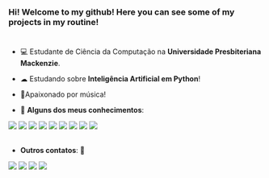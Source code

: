 ### **Hi! Welcome to my github! Here you can see some of my projects in my routine!** 
# 
- 💻 Estudante de Ciência da Computação na **Universidade Presbiteriana Mackenzie**.
- ☁ Estudando sobre **Inteligência Artificial em Python**!
- 🎹Apaixonado por música!

- 🧠 **Alguns dos meus conhecimentos**: 
<div style = "display: inLine">
  <img src="https://img.shields.io/badge/Python-3776AB?style=for-the-badge&logo=python&logoColor=white" />
  <img src="https://img.shields.io/badge/C-00599C?style=for-the-badge&logo=c&logoColor=white" />
  <img src="https://img.shields.io/badge/Java-ED8B00?style=for-the-badge&logo=openjdk&logoColor=white" />
  <img src="https://img.shields.io/badge/R-276DC3?style=for-the-badge&logo=r&logoColor=white" />
  <img src="https://img.shields.io/badge/Swift-FA7343?style=for-the-badge&logo=swift&logoColor=white" />
</div>
<div style = "display: inLine">
  <img src="https://img.shields.io/badge/PowerBI-F2C811?style=for-the-badge&logo=Power%20BI&logoColor=white" />
  <img src="https://img.shields.io/badge/Amazon_AWS-FF9900?style=for-the-badge&logo=amazonaws&logoColor=white" />
  <img src="https://img.shields.io/badge/Microsoft_Excel-217346?style=for-the-badge&logo=microsoft-excel&logoColor=white">
  <img src="https://img.shields.io/badge/Microsoft_PowerPoint-B7472A?style=for-the-badge&logo=microsoft-powerpoint&logoColor=white">
</div>

  ##
  - **Outros contatos**: 📱
<div style = "display: inLine">
<a href="https://www.linkedin.com/in/matheus-de-andrade-lourenço-bba5561bb/"><img src="https://img.shields.io/badge/linkedin-%230077B5.svg?style=for-the-badge&logo=linkedin&logoColor=white"></a>
<a href="https://instagram.com/math.louren?igshid=OGQ5ZDc2ODk2ZA=="><img src="https://img.shields.io/badge/Instagram-%23E4405F.svg?style=for-the-badge&logo=Instagram&logoColor=white"></a>
<a href="https://wa.me/5511999701802"><img src="https://img.shields.io/badge/WhatsApp-25D366?style=for-the-badge&logo=whatsapp&logoColor=white"></a>
<a href=mailto:math.louren@gmail.com"><img src="https://img.shields.io/badge/Gmail-D14836?style=for-the-badge&logo=gmail&logoColor=white"></a>
          
          
          
        

</div>
<!---
mathlori/mathlori is a ✨ special ✨ repository because its `README.md` (this file) appears on your GitHub profile.
You can click the Preview link to take a look at your changes.
--->
